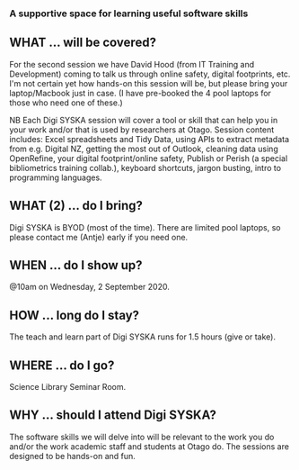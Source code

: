 ### A supportive space for learning useful software skills

## WHAT ... will be covered?
For the second session we have David Hood (from IT Training and Development) coming to talk us through online safety, digital footprints, etc. I'm not certain yet how hands-on this session will be, but please bring your laptop/Macbook just in case. (I have pre-booked the 4 pool laptops for those who need one of these.)  

NB Each Digi SYSKA session will cover a tool or skill that can help you in your work and/or that is used by researchers at Otago. Session content includes: Excel spreadsheets and Tidy Data, using APIs to extract metadata from e.g. Digital NZ, getting the most out of Outlook, cleaning data using OpenRefine, your digital footprint/online safety, Publish or Perish (a special bibliometrics training collab.), keyboard shortcuts, jargon busting, intro to programming languages.   

## WHAT (2) ... do I bring?
Digi SYSKA is BYOD (most of the time). There are limited pool laptops, so please contact me (Antje) early if you need one. 

## WHEN ... do I show up?
@10am on Wednesday, 2 September 2020. 

## HOW ... long do I stay?
The teach and learn part of Digi SYSKA runs for 1.5 hours (give or take).

## WHERE ... do I go?
Science Library Seminar Room.

## WHY ... should I attend Digi SYSKA?
The software skills we will delve into will be relevant to the work you do and/or the work academic staff and students at Otago do. The sessions are designed to be hands-on and fun. 

